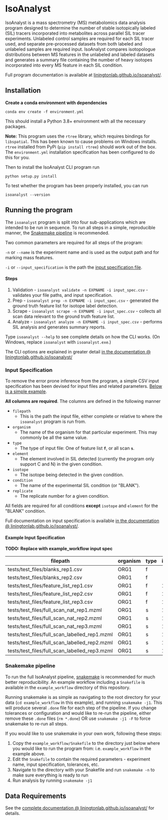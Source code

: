 # IsoAnalyst

IsoAnalyst is a mass spectrometry (MS) metabolomics data analysis program designed to determine the number of stable isotopically labeled (SIL) tracers incorporated into metabolites across parallel SIL tracer experiments. Unlabeled control samples are required for each SIL tracer used, and separate pre-processed datasets from both labeled and unlabeled samples are required input. IsoAnalyst compares isotopologue distributions between MS features in the unlabeled and labeled datasets and generates a summary file containing the number of heavy isotopes incorporated into every MS feature in each SIL condition.

Full program documentation is available at [liningtonlab.github.io/isoanalyst/](https://liningtonlab.github.io/isoanalyst/).

## Installation

**Create a conda environment with dependencies**

`conda env create -f environment.yml`

This should install a Python 3.8+ environment with all the necessary packages. 

__Note:__ This program uses the `rtree` library, which requires bindings
for `libspatial`. This has been known to cause problems on Windows installs. `rtree` installed 
from PyPi (`pip install rtree`) should work out of the box. The `environment.yml` installation specification 
has been configured to do this for you.

Then to install the IsoAnalyst CLI program run

`python setup.py install`

To test whether the program has been properly installed, you can run

`isoanalyst --version`


## Running the program

The `isoanalyst` program is split into four sub-applications which are intended to be run in sequence.
To run all steps in a simple, reproducible manner, the [Snakemake pipeline](#snakemake-pipeline) is recommended.

Two common parameters are required for all steps of the program:

`-n` or `--name` is the experiment name and is used as the output path and for marking mass features.

`-i` or `--input_specification` is the path the [input specification file](#input-specification).


#### Steps

1. Validation - `isoanalyst validate -n EXPNAME -i input_spec.csv` - validates your file paths, and input specification.
2. Prep - `isoanalyst prep -n EXPNAME -i input_spec.csv` - generated the ground truth feature list for isotope label detection.
3. Scrape - `isoanalyst scrape -n EXPNAME -i input_spec.csv` - collects all scan data relevant to the ground truth feature list.
4. Analyze - `isoanalyst analyze -n EXPNAME -i input_spec.csv` - performs SIL analysis and generates summary reports.

Type `isoanalyst --help` to see complete details on how the CLI works. (On Windows, replace `isoanalyst` with `isoanalyst.exe`.)

The CLI options are explained in greater detail [in the documentation @ liningtonlab.github.io/isoanalyst/](https://liningtonlab.github.io/isoanalyst/#cli-options)


### Input Specification

To remove the error prone inference from the program, a simple CSV input specification has been devised for input files and related parameters.
[Below is a simple example](#example-input-specification).

__All columns are required__. The columns are defined in the following manner

- `filepath` 
  - This is the path the input file, either complete or relative to where the `isoanalyst` program is run from.
- `organism`
  - The name of the organism for that particular experiment. This may commonly be all the same value.
- `type`
  - The type of input file: One of feature list __`f`__, or all scan __`s`__.
- `element`
  - The element involved in SIL detected (currently the program only support C and N) in the given condition.
- `isotope`
  - The isotope being detected in the given condition.
- `condition`
  - The name of the experimental SIL condition (or "BLANK").
- `replicate`
  - The replicate number for a given condition.

All fields are required for all conditions __except__ `isotope` and `element` for the "BLANK" condition.

Full documentation on input specification is available [in the documentation @ liningtonlab.github.io/isoanalyst/](https://liningtonlab.github.io/isoanalyst/#input-specification).


#### Example Input Specification

__TODO: Replace with example_workflow input spec__

| filepath                                      | organism | type | isotope | element | condition | replicate |
| --------------------------------------------- | -------- | ---- | ------- | ------- | --------- | --------- |
| tests/test_files/blanks_rep1.csv              | ORG1     | f    |         |         | BLANK     | 1         |
| tests/test_files/blanks_rep2.csv              | ORG1     | f    |         |         | BLANK     | 2         |
| tests/test_files/feature_list_rep1.csv        | ORG1     | f    | 12      | C       | COND1     | 1         |
| tests/test_files/feature_list_rep2.csv        | ORG1     | f    | 12      | C       | COND1     | 2         |
| tests/test_files/feature_list_rep3.csv        | ORG1     | f    | 12      | C       | COND1     | 3         |
| tests/test_files/full_scan_nat_rep1.mzml      | ORG1     | s    | 12      | C       | COND1     | 1         |
| tests/test_files/full_scan_nat_rep2.mzml      | ORG1     | s    | 12      | C       | COND1     | 2         |
| tests/test_files/full_scan_nat_rep3.mzml      | ORG1     | s    | 12      | C       | COND1     | 3         |
| tests/test_files/full_scan_labelled_rep1.mzml | ORG1     | s    | 13      | C       | COND1     | 1         |
| tests/test_files/full_scan_labelled_rep2.mzml | ORG1     | s    | 13      | C       | COND1     | 2         |
| tests/test_files/full_scan_labelled_rep3.mzml | ORG1     | s    | 13      | C       | COND1     | 3         |


### Snakemake pipeline

To run the full IsoAnalyst pipeline, [snakemake](https://snakemake.readthedocs.io/en/stable/) is recommended for much better reproducibility. 
An example workflow including a `Snakefile` is available in the `example_workflow` directory of this repository.

Running snakemake is as simple as navigating to the root directory for your data (`cd example_workflow` in this example),
and running `snakemake -j1`. This will produce several `.done` file for each step of the pipeline.
If you change tolerances or configuration and would like to re-run the pipeline, either remove these `.done` files (`rm *.done`)
OR use `snakemake -j1 -F` to force snakemake to re-run all steps.

If you would like to use snakemake in your own work, following these steps:

1. Copy the `example_workflow/Snakefile` to the directory just below where you would like to run the program from: i.e. `example_workflow` in the example above.
2. Edit the `Snakefile` to contain the required parameters - experiment name, input specification, tolerances, etc.
3. Navigate to the directory with your Snakefile and run `snakemake -n` to make sure everything is ready to run
4. Run analysis by running `snakemake -j1`


## Data Requirements

See the [complete documentation @ liningtonlab.github.io/isoanalyst/](https://liningtonlab.github.io/isoanalyst/#data-requirements) for details.
